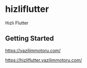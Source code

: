 # hizliflutter

Hızlı Flutter

## Getting Started

https://yazilimmotoru.com/



https://hizliflutter.yazilimmotoru.com/
